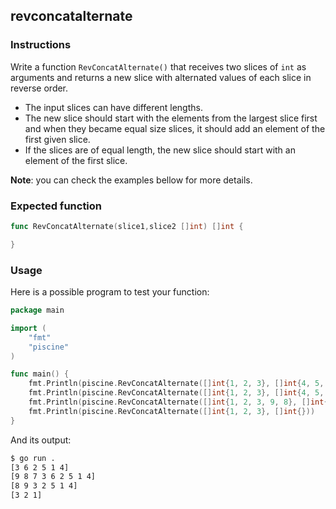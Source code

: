 ## revconcatalternate

### Instructions

Write a function `RevConcatAlternate()` that receives two slices of `int` as arguments and returns a new slice with alternated values of each slice in reverse order.

- The input slices can have different lengths.
- The new slice should start with the elements from the largest slice first and when they became equal size slices, it should add an element of the first given slice.
- If the slices are of equal length, the new slice should start with an element of the first slice.

**Note**: you can check the examples bellow for more details.

### Expected function
```go
func RevConcatAlternate(slice1,slice2 []int) []int {

}
```

### Usage

Here is a possible program to test your function:
```go
package main

import (
	"fmt"
	"piscine"
)

func main() {
	fmt.Println(piscine.RevConcatAlternate([]int{1, 2, 3}, []int{4, 5, 6}))
	fmt.Println(piscine.RevConcatAlternate([]int{1, 2, 3}, []int{4, 5, 6, 7, 8, 9}))
	fmt.Println(piscine.RevConcatAlternate([]int{1, 2, 3, 9, 8}, []int{4, 5}))
	fmt.Println(piscine.RevConcatAlternate([]int{1, 2, 3}, []int{}))
}
```

And its output:
```bash
$ go run .
[3 6 2 5 1 4]
[9 8 7 3 6 2 5 1 4]
[8 9 3 2 5 1 4]
[3 2 1]
```
